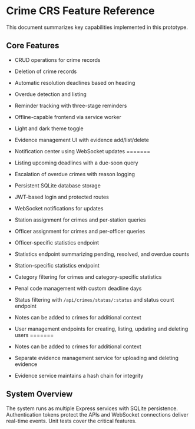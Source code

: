 # Crime CRS Feature Reference

This document summarizes key capabilities implemented in this prototype.

## Core Features
- CRUD operations for crime records
- Deletion of crime records
- Automatic resolution deadlines based on heading
- Overdue detection and listing
- Reminder tracking with three-stage reminders
 - Offline-capable frontend via service worker
- Light and dark theme toggle
- Evidence management UI with evidence add/list/delete
- Notification center using WebSocket updates
=======
   
- Listing upcoming deadlines with a due-soon query
- Escalation of overdue crimes with reason logging
- Persistent SQLite database storage
- JWT-based login and protected routes
- WebSocket notifications for updates
- Station assignment for crimes and per-station queries
- Officer assignment for crimes and per-officer queries
- Officer-specific statistics endpoint
- Statistics endpoint summarizing pending, resolved, and overdue counts
- Station-specific statistics endpoint
- Category filtering for crimes and category-specific statistics
 - Penal code management with custom deadline days
- Status filtering with `/api/crimes/status/:status` and status count endpoint
- Notes can be added to crimes for additional context
- User management endpoints for creating, listing, updating and deleting users
=======
- Notes can be added to crimes for additional context
 - Separate evidence management service for uploading and deleting evidence
- Evidence service maintains a hash chain for integrity

## System Overview
The system runs as multiple Express services with SQLite persistence. Authentication tokens protect the APIs and WebSocket connections deliver real-time events. Unit tests cover the critical features.

